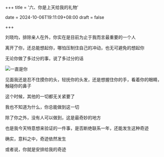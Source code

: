 +++
title = '六、你是上天给我的礼物'

date = 2024-10-06T19:11:09+08:00
draft = false



+++

刘晓均，排除亲人在外，你实在是目前为止于我而言最重要的一个人

离开了你，还总能想起你，哪怕压制住自己的冲动，也无可避免的想起你

无论你做了多过分的事，说了多过分的话

![一直是你](/img/p6.jpg)

见面我还是忍不住摸你的头，轻抚你的头发，还是想握住你的手，看着你的眼睛，触碰你的鼻子

这个时候，其他的一切都无关紧要了

我也不知道为什么，你总能做到这一切

除了你之外，没有人可以做到，这是最奇妙的地方

也是我今天特意想来验证的一件事，是否断绝联系一年，还能发生这种奇迹

确实，意料之中，奇迹依然发生

或者说，你就是安排给我的奇迹

